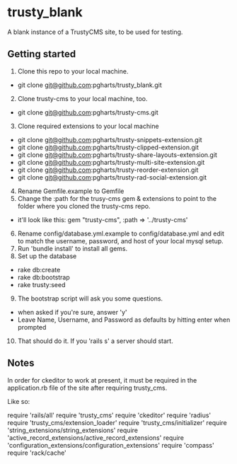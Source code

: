 trusty_blank
============

A blank instance of a TrustyCMS site, to be used for testing.

## Getting started

1. Clone this repo to your local machine.
  * git clone git@github.com:pgharts/trusty_blank.git
2. Clone trusty-cms to your local machine, too.
  * git clone git@github.com:pgharts/trusty-cms.git
3. Clone required extensions to your local machine
  * git clone git@github.com:pgharts/trusty-snippets-extension.git
  * git clone git@github.com:pgharts/trusty-clipped-extension.git
  * git clone git@github.com:pgharts/trusty-share-layouts-extension.git
  * git clone git@github.com:pgharts/trusty-multi-site-extension.git
  * git clone git@github.com:pgharts/trusty-reorder-extension.git
  * git clone git@github.com:pgharts/trusty-rad-social-extension.git
4. Rename Gemfile.example to Gemfile
5. Change the :path for the trusy-cms gem & extensions to point to the folder where you cloned the trusty-cms repo.
  * it'll look like this: gem "trusty-cms", :path => '../trusty-cms'
6. Rename config/database.yml.example to config/database.yml and edit to match the username, password, and host of your local mysql setup.
7. Run 'bundle install' to install all gems.
8. Set up the database
  * rake db:create
  * rake db:bootstrap
  * rake trusty:seed
9. The bootstrap script will ask you some questions.
  * when asked if you're sure, answer 'y'
  * Leave Name, Username, and Password as defaults by hitting enter when prompted
10. That should do it. If you 'rails s' a server should start.

## Notes

In order for ckeditor to work at present, it must be required in the application.rb file of the site after requiring trusty_cms.

Like so:

require 'rails/all'
require 'trusty_cms'
require 'ckeditor'
require 'radius'
require 'trusty_cms/extension_loader'
require 'trusty_cms/initializer'
require 'string_extensions/string_extensions'
require 'active_record_extensions/active_record_extensions'
require 'configuration_extensions/configuration_extensions'
require 'compass'
require 'rack/cache'
